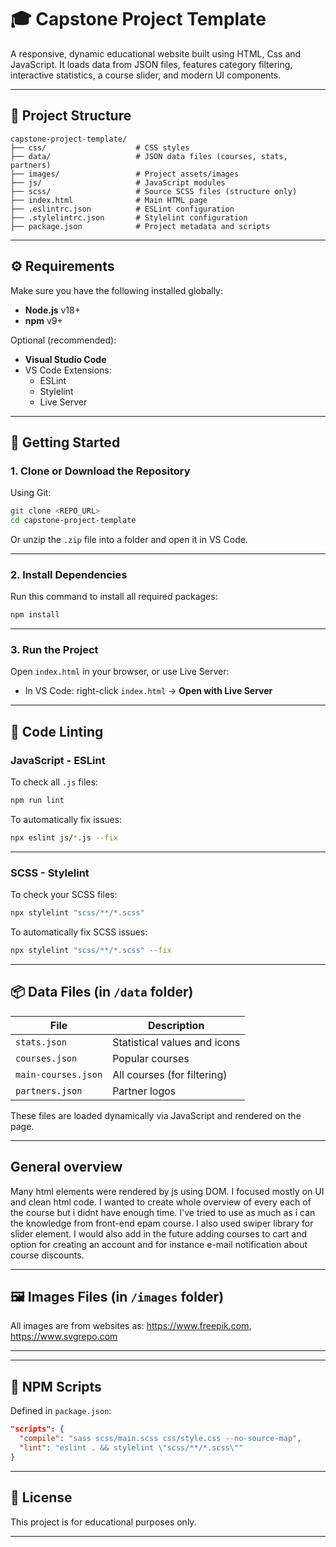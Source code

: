# 🎓 Capstone Project Template

A responsive, dynamic educational website built using HTML, Css and JavaScript. It loads data from JSON files, features category filtering, interactive statistics, a course slider, and modern UI components.

---

## 📁 Project Structure

```
capstone-project-template/
├── css/                    # CSS styles
├── data/                   # JSON data files (courses, stats, partners)
├── images/                 # Project assets/images
├── js/                     # JavaScript modules
├── scss/                   # Source SCSS files (structure only)
├── index.html              # Main HTML page
├── .eslintrc.json          # ESLint configuration
├── .stylelintrc.json       # Stylelint configuration
├── package.json            # Project metadata and scripts
```

---

## ⚙️ Requirements

Make sure you have the following installed globally:

- **Node.js** v18+
- **npm** v9+

Optional (recommended):
- **Visual Studio Code**
- VS Code Extensions:
  - ESLint
  - Stylelint
  - Live Server

---

## 🚀 Getting Started

### 1. Clone or Download the Repository

Using Git:
```bash
git clone <REPO_URL>
cd capstone-project-template
```

Or unzip the `.zip` file into a folder and open it in VS Code.

---

### 2. Install Dependencies

Run this command to install all required packages:
```bash
npm install
```

---

### 3. Run the Project

Open `index.html` in your browser, or use Live Server:

- In VS Code: right-click `index.html` → **Open with Live Server**

---

## 🧼 Code Linting

### JavaScript - ESLint

To check all `.js` files:
```bash
npm run lint
```

To automatically fix issues:
```bash
npx eslint js/*.js --fix
```

---

### SCSS - Stylelint

To check your SCSS files:
```bash
npx stylelint "scss/**/*.scss"
```

To automatically fix SCSS issues:
```bash
npx stylelint "scss/**/*.scss" --fix
```

---

## 📦 Data Files (in `/data` folder)

| File               | Description                  |
|--------------------|------------------------------|
| `stats.json`       | Statistical values and icons |
| `courses.json`     | Popular courses              |
| `main-courses.json`| All courses (for filtering)  |
| `partners.json`    | Partner logos                |

These files are loaded dynamically via JavaScript and rendered on the page.

---

## General overview

Many html elements were rendered by js using DOM. I focused mostly on UI and clean html code. I wanted to create whole overview of every each of the course 
but i didnt have enough time. I've tried to use as much as i can the knowledge from front-end epam course. I also used swiper library for slider element.
I would also add in the future adding courses to cart and option for creating an account and for instance e-mail notification about course discounts.

---

## 🖼️ Images Files (in `/images` folder)

All images are from websites as: https://www.freepik.com, https://www.svgrepo.com

---

---

## 📌 NPM Scripts

Defined in `package.json`:
```json
"scripts": {
  "compile": "sass scss/main.scss css/style.css --no-source-map",
  "lint": "eslint . && stylelint \"scss/**/*.scss\""
}
```

---

## 📝 License

This project is for educational purposes only.

---